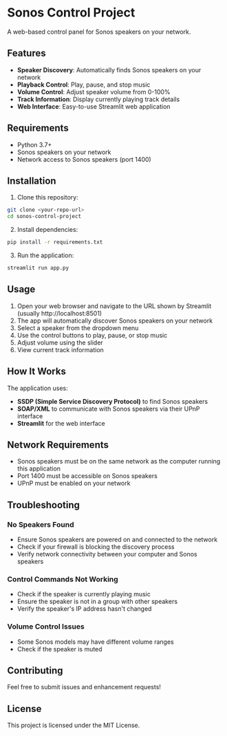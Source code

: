 # Sonos Control Project

A web-based control panel for Sonos speakers on your network.

## Features

- **Speaker Discovery**: Automatically finds Sonos speakers on your network
- **Playback Control**: Play, pause, and stop music
- **Volume Control**: Adjust speaker volume from 0-100%
- **Track Information**: Display currently playing track details
- **Web Interface**: Easy-to-use Streamlit web application

## Requirements

- Python 3.7+
- Sonos speakers on your network
- Network access to Sonos speakers (port 1400)

## Installation

1. Clone this repository:
```bash
git clone <your-repo-url>
cd sonos-control-project
```

2. Install dependencies:
```bash
pip install -r requirements.txt
```

3. Run the application:
```bash
streamlit run app.py
```

## Usage

1. Open your web browser and navigate to the URL shown by Streamlit (usually http://localhost:8501)
2. The app will automatically discover Sonos speakers on your network
3. Select a speaker from the dropdown menu
4. Use the control buttons to play, pause, or stop music
5. Adjust volume using the slider
6. View current track information

## How It Works

The application uses:
- **SSDP (Simple Service Discovery Protocol)** to find Sonos speakers
- **SOAP/XML** to communicate with Sonos speakers via their UPnP interface
- **Streamlit** for the web interface

## Network Requirements

- Sonos speakers must be on the same network as the computer running this application
- Port 1400 must be accessible on Sonos speakers
- UPnP must be enabled on your network

## Troubleshooting

### No Speakers Found
- Ensure Sonos speakers are powered on and connected to the network
- Check if your firewall is blocking the discovery process
- Verify network connectivity between your computer and Sonos speakers

### Control Commands Not Working
- Check if the speaker is currently playing music
- Ensure the speaker is not in a group with other speakers
- Verify the speaker's IP address hasn't changed

### Volume Control Issues
- Some Sonos models may have different volume ranges
- Check if the speaker is muted

## Contributing

Feel free to submit issues and enhancement requests!

## License

This project is licensed under the MIT License.
